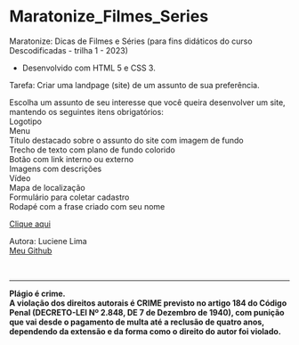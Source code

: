 # Maratonize_Filmes_Series
Maratonize: Dicas de Filmes e Séries (para fins didáticos do curso Descodificadas - trilha 1 - 2023)
- Desenvolvido com HTML 5 e CSS 3.


Tarefa:
Criar uma landpage (site) de um assunto de sua preferência.

Escolha um assunto de seu interesse que você queira desenvolver um site, mantendo os seguintes itens obrigatórios:
<br>Logotipo 
<br>Menu
<br>Título destacado sobre o assunto do site com imagem de fundo
<br>Trecho de texto com plano de fundo colorido
<br>Botão com link interno ou externo
<br>Imagens com descrições
<br>Vídeo
<br>Mapa de localização
<br>Formulário para coletar cadastro
<br>Rodapé com a frase criado com seu nome

<a href="https://lucienelima8.github.io/Maratonize_Filmes_Series/" target="_blank">Clique aqui</a>

Autora: Luciene Lima
<br>
<a href="https://github.com/lucienelima8" target="_blank">Meu Github</a>


<br>
<hr>
<b>Plágio é crime.<br>
A violação dos direitos autorais é CRIME previsto no <b>artigo 184 do Código Penal (DECRETO-LEI Nº 2.848, DE 7 de Dezembro de 1940)<b>, com punição que vai desde o pagamento de multa até a reclusão de quatro anos, dependendo da extensão e da forma como o direito do autor foi violado.


